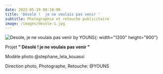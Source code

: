 ```yaml
---
date: 2022-05-19 08:10:00
title: 'Désolé !  je ne voulais pas venir '
subtitle: Photographie et retouche publicitaire
image: /images/desole-1.jpg
---
```

![Desole, je ne voulais pas venir by YOUNS](/images/desole-1.jpg){: width="1200" height="900"}

Projet **" Désolé \! je ne voulais pas venir "**

Mod&egrave;le photo @stephane\_lela\_kouassi

Direction photo, Photographe, Retouche: @YOUNS